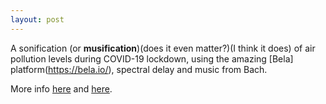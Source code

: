 ```yaml
---
layout: post
---
```


A sonification (or **musification**)(does it even matter?)(I think it does) of air pollution levels during COVID-19 lockdown, using the amazing [Bela] platform(https://bela.io/), spectral delay and music from Bach.

More info [here](https://github.com/otnemrasordep/sonificationBela) and [here](https://www.aim.qmul.ac.uk/news/).
